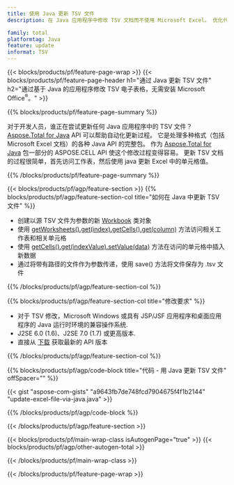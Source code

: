 ```yaml
---
title: 使用 Java 更新 TSV 文件
description: 在 Java 应用程序中修改 TSV 文档而不使用 Microsoft Excel。 优化代码以最快的方式在 java 中编写和编辑 excel 文件。

family: total
platformtag: Java
feature: update
informat: TSV
---
```

{{< blocks/products/pf/feature-page-wrap >}}
{{< blocks/products/pf/feature-page-header h1="通过 Java 更新 TSV 文件" h2="通过基于 Java 的应用程序修改 TSV 电子表格，无需安装 Microsoft Office<sup>&reg;</sup>。" >}}

{{% blocks/products/pf/feature-page-summary %}}

对于开发人员，谁正在尝试更新任何 Java 应用程序中的 TSV 文件？ [Aspose.Total for Java](https://products.aspose.com/total/java/) API 可以帮助自动化更新过程。 它是处理多种格式（包括 Microsoft Excel 文档）的各种 Java API 的完整包。 作为 [Aspose.Total for Java](https://products.aspose.com/total/java/) 包一部分的 ASPOSE.CELL API 使这个修改过程变得容易。 更新 TSV 文档的过程很简单，首先访问工作表，然后使用 java 更新 Excel 中的单元格值。

{{% /blocks/products/pf/feature-page-summary %}}

{{< blocks/products/pf/agp/feature-section >}}
{{% blocks/products/pf/agp/feature-section-col title="如何在 Java 中更新 TSV 文件" %}}

- 创建以源 TSV 文件为参数的新 [Workbook](https://reference.aspose.com/cells/java/com.aspose.cells/Workbook) 类对象
- 使用 [getWorksheets().get(index).getCells().get(column)](https://reference.aspose.com/cells/java/com.aspose.cells/cells#Item%20(int)) 方法访问相关工作表和相关单元格
- 使用 [getCells().get(indexValue).setValue(data)](https://reference.aspose.com/cells/java/com.aspose.cells/cell#Value) 方法在访问的单元格中插入新数据
- 通过将带有路径的文件作为参数传递，使用 save() 方法将文件保存为 .tsv 文件

{{% /blocks/products/pf/agp/feature-section-col %}}

{{% blocks/products/pf/agp/feature-section-col title="修改要求" %}}

- 对于 TSV 修改，Microsoft Windows 或具有 JSP/JSF 应用程序和桌面应用程序的 Java 运行时环境的兼容操作系统.
- J2SE 6.0 (1.6)、J2SE 7.0 (1.7) 或更高版本.
- 直接从 [下载](https://docs.aspose.com/cells/java/installation/) 获取最新的 API 版本

{{% /blocks/products/pf/agp/feature-section-col %}}

{{% blocks/products/pf/agp/code-block title="代码 - 用 Java 更新 TSV 文件" offSpacer="" %}}

{{< gist "aspose-com-gists" "a9643fb7de748fcd7904675f4f1b2144" "update-excel-file-via-java.java" >}}

{{% /blocks/products/pf/agp/code-block %}}

{{< /blocks/products/pf/agp/feature-section >}}

{{< blocks/products/pf/main-wrap-class isAutogenPage="true" >}}
{{< blocks/products/pf/agp/other-autogen-total >}}

{{< /blocks/products/pf/main-wrap-class >}}

{{< /blocks/products/pf/feature-page-wrap >}}